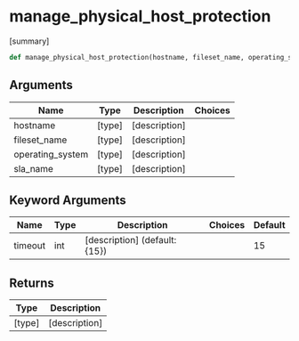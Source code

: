 # manage_physical_host_protection

[summary]
```py
def manage_physical_host_protection(hostname, fileset_name, operating_system, sla_name, timeout=15)
```

## Arguments
| Name        | Type | Description                                                                 | Choices |
|-------------|------|-----------------------------------------------------------------------------|---------|
| hostname  | [type]  | [description] |         |
| fileset_name  | [type]  | [description] |         |
| operating_system  | [type]  | [description] |         |
| sla_name  | [type]  | [description] |         |
## Keyword Arguments
| Name        | Type | Description                                                                 | Choices | Default |
|-------------|------|-----------------------------------------------------------------------------|---------|---------|
| timeout  | int  | [description] (default: {15}) |         |    15     |

## Returns
| Type | Description                                                                                   |
|------|-----------------------------------------------------------------------------------------------|
| [type]  | [description] |
